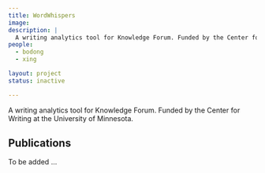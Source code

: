 ```yaml
---
title: WordWhispers
image:
description: |
  A writing analytics tool for Knowledge Forum. Funded by the Center for Writing at the University of Minnesota.
people:
  - bodong
  - xing

layout: project
status: inactive

---
```


A writing analytics tool for Knowledge Forum. Funded by the Center for Writing at the University of Minnesota.

## Publications

To be added ...
